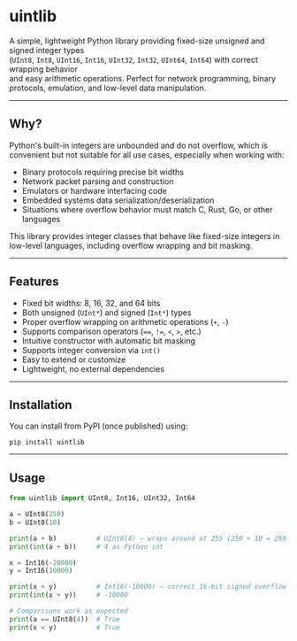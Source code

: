 # uintlib

A simple, lightweight Python library providing fixed-size unsigned and signed integer types  
(`UInt8`, `Int8`, `UInt16`, `Int16`, `UInt32`, `Int32`, `UInt64`, `Int64`) with correct wrapping behavior  
and easy arithmetic operations. Perfect for network programming, binary protocols, emulation, and low-level data manipulation.

---

## Why?

Python's built-in integers are unbounded and do not overflow, which is convenient but not suitable for all use cases, especially when working with:

- Binary protocols requiring precise bit widths  
- Network packet parsing and construction  
- Emulators or hardware interfacing code  
- Embedded systems data serialization/deserialization  
- Situations where overflow behavior must match C, Rust, Go, or other languages

This library provides integer classes that behave like fixed-size integers in low-level languages, including overflow wrapping and bit masking.

---

## Features

- Fixed bit widths: 8, 16, 32, and 64 bits  
- Both unsigned (`UInt*`) and signed (`Int*`) types  
- Proper overflow wrapping on arithmetic operations (`+`, `-`)  
- Supports comparison operators (`==`, `!=`, `<`, `>`, etc.)  
- Intuitive constructor with automatic bit masking  
- Supports integer conversion via `int()`  
- Easy to extend or customize  
- Lightweight, no external dependencies  

---

## Installation

You can install from PyPI (once published) using:

    pip install uintlib

---

## Usage

```python
from uintlib import UInt8, Int16, UInt32, Int64

a = UInt8(250)
b = UInt8(10)

print(a + b)          # UInt8(4) — wraps around at 255 (250 + 10 = 260 → 4)
print(int(a + b))     # 4 as Python int

x = Int16(-20000)
y = Int16(10000)

print(x + y)          # Int16(-10000) — correct 16-bit signed overflow
print(int(x + y))     # -10000

# Comparisons work as expected
print(a == UInt8(4))  # True
print(x < y)          # True
```
